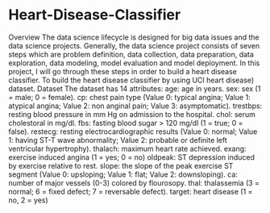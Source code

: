 # Heart-Disease-Classifier

 Overview
 The data science lifecycle is designed for big data issues and the data science projects.
 Generally, the data science project consists of seven steps which are problem definition, data
 collection, data preparation, data exploration, data modeling, model evaluation and model
 deployment.
 In this project, I will go through these steps in order to build a heart disease classifier. To
 build the heart disease classifier by using UCI heart disease) dataset.
 Dataset
 The dataset has 14 attributes:
 age: age in years.
 sex: sex (1 = male; 0 = female).
 cp: chest pain type (Value 0: typical angina; Value 1: atypical angina; Value 2: non
anginal pain; Value 3: asymptomatic).
 trestbps: resting blood pressure in mm Hg on admission to the hospital.
 chol: serum cholestoral in mg/dl.
 fbs: fasting blood sugar > 120 mg/dl (1 = true; 0 = false).
 restecg: resting electrocardiographic results (Value 0: normal; Value 1: having ST-T wave
 abnormality; Value 2: probable or definite left ventricular hypertrophy).
 thalach: maximum heart rate achieved.
 exang: exercise induced angina (1 = yes; 0 = no)
 oldpeak: ST depression induced by exercise relative to rest.
 slope: the slope of the peak exercise ST segment (Value 0: upsloping; Value 1: flat; Value
 2: downsloping).
 ca: number of major vessels (0-3) colored by flourosopy.
 thal: thalassemia (3 = normal; 6 = fixed defect; 7 = reversable defect).
 target: heart disease (1 = no, 2 = yes)
